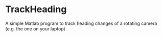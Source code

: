 # TrackHeading
A simple Matlab program to track heading changes of a rotating camera (e.g. the one on your laptop)
